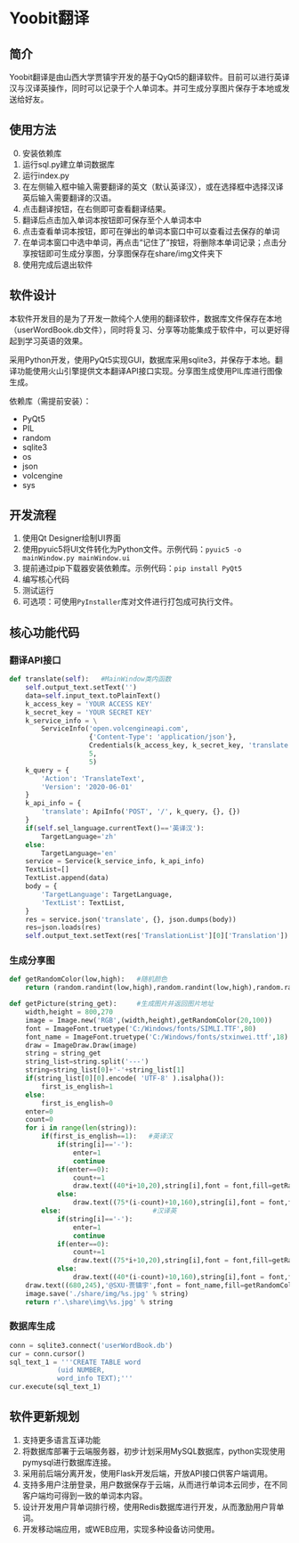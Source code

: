 # Yoobit翻译

## 简介
Yoobit翻译是由山西大学贾镇宇开发的基于QyQt5的翻译软件。目前可以进行英译汉与汉译英操作，同时可以记录于个人单词本。并可生成分享图片保存于本地或发送给好友。

## 使用方法
0. 安装依赖库
1. 运行sql.py建立单词数据库
2. 运行index.py
3. 在左侧输入框中输入需要翻译的英文（默认英译汉），或在选择框中选择汉译英后输入需要翻译的汉语。
4. 点击翻译按钮，在右侧即可查看翻译结果。
5. 翻译后点击加入单词本按钮即可保存至个人单词本中
6. 点击查看单词本按钮，即可在弹出的单词本窗口中可以查看过去保存的单词
7. 在单词本窗口中选中单词，再点击“记住了”按钮，将删除本单词记录；点击分享按钮即可生成分享图，分享图保存在share/img文件夹下
8. 使用完成后退出软件

## 软件设计
本软件开发目的是为了开发一款纯个人使用的翻译软件，数据库文件保存在本地（userWordBook.db文件），同时将复习、分享等功能集成于软件中，可以更好得起到学习英语的效果。

采用Python开发，使用PyQt5实现GUI，数据库采用sqlite3，并保存于本地。翻译功能使用火山引擎提供文本翻译API接口实现。分享图生成使用PIL库进行图像生成。

依赖库（需提前安装）：
- PyQt5
- PIL
- random
- sqlite3
- os
- json
- volcengine
- sys

## 开发流程

1. 使用Qt Designer绘制UI界面
2. 使用pyuic5将UI文件转化为Python文件。示例代码：`pyuic5 -o mainWindow.py mainWindow.ui`
3. 提前通过pip下载器安装依赖库。示例代码：`pip install PyQt5`
4. 编写核心代码
5. 测试运行
6. 可选项：可使用`PyInstaller`库对文件进行打包成可执行文件。

## 核心功能代码

### 翻译API接口
```python
def translate(self):   #MainWindow类内函数
    self.output_text.setText('')
    data=self.input_text.toPlainText()
    k_access_key = 'YOUR ACCESS KEY'
    k_secret_key = 'YOUR SECRET KEY'
    k_service_info = \
        ServiceInfo('open.volcengineapi.com',
                    {'Content-Type': 'application/json'},
                    Credentials(k_access_key, k_secret_key, 'translate', 'cn-north-1'),
                    5,
                    5)
    k_query = {
        'Action': 'TranslateText',
        'Version': '2020-06-01'
    }
    k_api_info = {
        'translate': ApiInfo('POST', '/', k_query, {}, {})
    }
    if(self.sel_language.currentText()=='英译汉'):
        TargetLanguage='zh'
    else:
        TargetLanguage='en'
    service = Service(k_service_info, k_api_info)
    TextList=[]
    TextList.append(data)
    body = {
        'TargetLanguage': TargetLanguage,
        'TextList': TextList,
    }
    res = service.json('translate', {}, json.dumps(body))
    res=json.loads(res)
    self.output_text.setText(res['TranslationList'][0]['Translation'])
```

### 生成分享图
```python
def getRandomColor(low,high):   #随机颜色
    return (random.randint(low,high),random.randint(low,high),random.randint(low,high))

def getPicture(string_get):     #生成图片并返回图片地址
    width,height = 800,270
    image = Image.new('RGB',(width,height),getRandomColor(20,100))
    font = ImageFont.truetype('C:/Windows/fonts/SIMLI.TTF',80)
    font_name = ImageFont.truetype('C:/Windows/fonts/stxinwei.ttf',18)
    draw = ImageDraw.Draw(image)
    string = string_get
    string_list=string.split('---')
    string=string_list[0]+'-'+string_list[1]
    if(string_list[0][0].encode( 'UTF-8' ).isalpha()):
        first_is_english=1
    else:
        first_is_english=0
    enter=0
    count=0
    for i in range(len(string)):
        if(first_is_english==1):   #英译汉
            if(string[i]=='-'):
                enter=1
                continue
            if(enter==0):
                count+=1
                draw.text((40*i+10,20),string[i],font = font,fill=getRandomColor(100,200))
            else:
                draw.text((75*(i-count)+10,160),string[i],font = font,fill=getRandomColor(100,200))
        else:                       #汉译英
            if(string[i]=='-'):
                enter=1
                continue
            if(enter==0):
                count+=1
                draw.text((75*i+10,20),string[i],font = font,fill=getRandomColor(100,200))
            else:
                draw.text((40*(i-count)+10,160),string[i],font = font,fill=getRandomColor(100,200))
    draw.text((680,245),'@SXU-贾镇宇',font = font_name,fill=getRandomColor(100,200))
    image.save('./share/img/%s.jpg' % string)
    return r'.\share\img\%s.jpg' % string
```

### 数据库生成
```python
conn = sqlite3.connect('userWordBook.db')
cur = conn.cursor()
sql_text_1 = '''CREATE TABLE word
            (uid NUMBER,
            word_info TEXT);'''
cur.execute(sql_text_1)
```

## 软件更新规划

1. 支持更多语言互译功能
2. 将数据库部署于云端服务器，初步计划采用MySQL数据库，python实现使用pymysql进行数据库连接。
3. 采用前后端分离开发，使用Flask开发后端，开放API接口供客户端调用。
4. 支持多用户注册登录，用户数据保存于云端，从而进行单词本云同步，在不同客户端均可得到一致的单词本内容。
5. 设计开发用户背单词排行榜，使用Redis数据库进行开发，从而激励用户背单词。
6. 开发移动端应用，或WEB应用，实现多种设备访问使用。